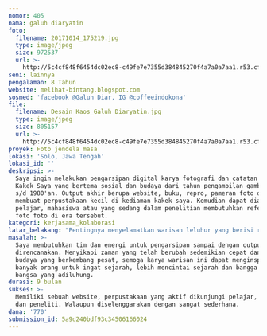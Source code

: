 ```yaml
---
nomor: 405
nama: galuh diaryatin
foto:
  filename: 20171014_175219.jpg
  type: image/jpeg
  size: 972537
  url: >-
    http://5c4cf848f6454dc02ec8-c49fe7e7355d384845270f4a7a0a7aa1.r53.cf2.rackcdn.com/49bdb97e-811a-4ecb-985d-64a528dc4e64/20171014_175219.jpg
seni: lainnya
pengalaman: 8 Tahun
website: melihat-bintang.blogspot.com
sosmed: 'facebook @Galuh Diar, IG @coffeeindokona'
file:
  filename: Desain Kaos_Galuh Diaryatin.jpg
  type: image/jpeg
  size: 805157
  url: >-
    http://5c4cf848f6454dc02ec8-c49fe7e7355d384845270f4a7a0a7aa1.r53.cf2.rackcdn.com/7c61cb28-4228-4bc0-90ab-3865cc60f4d2/Desain%20Kaos_Galuh%20Diaryatin.jpg
proyek: Foto jendela masa
lokasi: 'Solo, Jawa Tengah'
lokasi_id: ''
deskripsi: >-
  Saya ingin melakukan pengarsipan digital karya fotografi dan catatan jurnalis
  Kakek Saya yang bertema sosial dan budaya dari tahun pengambilan gambar 1950
  s/d 1980'an. Output akhir berupa website, buku, repro, pameran foto dan
  membuat perpustakaan kecil di kediaman kakek saya. Kemudian dapat diakses oleh
  pelajar, mahasiswa atau yang sedang dalam penelitian membutuhkan referensi
  foto foto di era tersebut.
kategori: kerjasama_kolaborasi
latar_belakang: "Pentingnya menyelamatkan warisan leluhur yang berisi rekam peristiwa zaman, sosial dan budaya Indonesia.  Foto-foto bersejarah layaknya mendapatkan penanganan khusus. Sebagai dokumen perjalanan waktu ke waktu yang dapat menjadi penanda peradaban. Bisa jadi menjadi materi refleksi kualitas gaya jurnalis kini saat melihat kembali karya jurnalis era 40'an.\r\nFoto foto dan catatan jurnalisme tersebut sudah lama tersimpan, kini berpacu dengan waktu agar tidak semakin rusak dimakan usia."
masalah: >-
  Saya membutuhkan tim dan energi untuk pengarsipan sampai dengan output yang
  direncanakan. Menyikapi zaman yang telah berubah sedemikian cepat dan pengaruh
  budaya yang berkembang pesat, semoga karya warisan ini dapat menginspirasi
  banyak orang untuk ingat sejarah, lebih mencintai sejarah dan bangga menjadi
  bangsa yang adiluhung. 
durasi: 9 bulan
sukses: >-
  Memiliki sebuah website, perpustakaan yang aktif dikunjungi pelajar, mahasiswa
  dan peneliti. Walaupun diselenggarakan dengan sangat sederhana.
dana: '770'
submission_id: 5a9d240bdf93c34506166024
---
```

